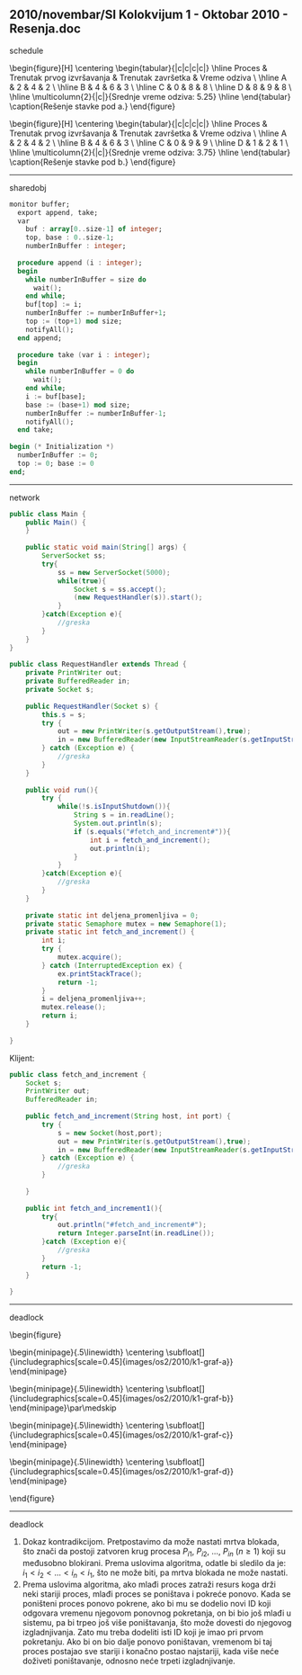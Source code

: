 2010/novembar/SI Kolokvijum 1 - Oktobar 2010 - Resenja.doc
--------------------------------------------------------------------------------
schedule

\begin{figure}[H]
\centering
\begin{tabular}{|c|c|c|c|}
\hline
Proces & Trenutak prvog izvršavanja & Trenutak završetka & Vreme odziva \\
\hline
A & 2 & 4 & 2 \\
\hline
B & 4 & 6 & 3 \\
\hline
C & 0 & 8 & 8 \\
\hline
D & 8 & 9 & 8 \\
\hline
\multicolumn{2}{|c|}{Srednje vreme odziva: 5.25}
\hline
\end{tabular}
\caption{Rešenje stavke pod a.}
\end{figure}

\begin{figure}[H]
\centering
\begin{tabular}{|c|c|c|c|}
\hline
Proces & Trenutak prvog izvršavanja & Trenutak završetka & Vreme odziva \\
\hline
A & 2 & 4 & 2 \\
\hline
B & 4 & 6 & 3 \\
\hline
C & 0 & 9 & 9 \\
\hline
D & 1 & 2 & 1 \\
\hline
\multicolumn{2}{|c|}{Srednje vreme odziva: 3.75}
\hline
\end{tabular}
\caption{Rešenje stavke pod b.}
\end{figure}

--------------------------------------------------------------------------------
sharedobj
```ada
monitor buffer; 
  export append, take; 
  var 
    buf : array[0..size-1] of integer; 
    top, base : 0..size-1;  
    numberInBuffer : integer; 
 
  procedure append (i : integer); 
  begin 
    while numberInBuffer = size do 
      wait(); 
    end while; 
    buf[top] := i; 
    numberInBuffer := numberInBuffer+1; 
    top := (top+1) mod size; 
    notifyAll(); 
  end append; 
 
  procedure take (var i : integer); 
  begin 
    while numberInBuffer = 0 do 
      wait(); 
    end while; 
    i := buf[base]; 
    base := (base+1) mod size; 
    numberInBuffer := numberInBuffer-1; 
    notifyAll(); 
  end take; 
 
begin (* Initialization *) 
  numberInBuffer := 0; 
  top := 0; base := 0 
end;  
```

--------------------------------------------------------------------------------
network
```java
public class Main { 
    public Main() { 
    } 
     
    public static void main(String[] args) { 
        ServerSocket ss; 
        try{ 
            ss = new ServerSocket(5000); 
            while(true){ 
                Socket s = ss.accept(); 
                (new RequestHandler(s)).start(); 
            } 
        }catch(Exception e){ 
            //greska 
        } 
    } 
} 
 
public class RequestHandler extends Thread { 
    private PrintWriter out; 
    private BufferedReader in; 
    private Socket s; 
     
    public RequestHandler(Socket s) { 
        this.s = s; 
        try { 
            out = new PrintWriter(s.getOutputStream(),true); 
            in = new BufferedReader(new InputStreamReader(s.getInputStream())); 
        } catch (Exception e) { 
            //greska 
        } 
    } 
     
    public void run(){ 
        try { 
            while(!s.isInputShutdown()){ 
                String s = in.readLine(); 
                System.out.println(s); 
                if (s.equals("#fetch_and_increment#")){ 
                    int i = fetch_and_increment(); 
                    out.println(i); 
                } 
            } 
        }catch(Exception e){ 
            //greska 
        } 
    } 
     
    private static int deljena_promenljiva = 0; 
    private static Semaphore mutex = new Semaphore(1); 
    private static int fetch_and_increment() { 
        int i; 
        try { 
            mutex.acquire(); 
        } catch (InterruptedException ex) { 
            ex.printStackTrace(); 
            return -1; 
        } 
        i = deljena_promenljiva++; 
        mutex.release(); 
        return i; 
    } 
     
}
```
Klijent: 
```java
public class fetch_and_increment { 
    Socket s; 
    PrintWriter out; 
    BufferedReader in; 
     
    public fetch_and_increment(String host, int port) { 
        try { 
            s = new Socket(host,port); 
            out = new PrintWriter(s.getOutputStream(),true); 
            in = new BufferedReader(new InputStreamReader(s.getInputStream())); 
        } catch (Exception e) { 
            //greska 
        } 
         
    } 
     
    public int fetch_and_increment1(){ 
        try{ 
            out.println("#fetch_and_increment#"); 
            return Integer.parseInt(in.readLine()); 
        }catch (Exception e){ 
            //greska 
        } 
        return -1; 
    } 
     
} 
```

--------------------------------------------------------------------------------
deadlock

\begin{figure}

\begin{minipage}{.5\linewidth}
\centering
\subfloat[]{\includegraphics[scale=0.45]{images/os2/2010/k1-graf-a}}
\end{minipage}

\begin{minipage}{.5\linewidth}
\centering
\subfloat[]{\includegraphics[scale=0.45]{images/os2/2010/k1-graf-b}}
\end{minipage}\par\medskip

\begin{minipage}{.5\linewidth}
\centering
\subfloat[]{\includegraphics[scale=0.45]{images/os2/2010/k1-graf-c}}
\end{minipage}

\begin{minipage}{.5\linewidth}
\centering
\subfloat[]{\includegraphics[scale=0.45]{images/os2/2010/k1-graf-d}}
\end{minipage}

\end{figure}

--------------------------------------------------------------------------------
deadlock

1. Dokaz kontradikcijom. Pretpostavimo da može nastati mrtva blokada, što znači da postoji  zatvoren  krug  procesa  $P_{i1}$, $P_{i2}$,  ...,  $P_{in}$ ($n \geq 1$) koji su međusobno blokirani. Prema uslovima algoritma, odatle bi sledilo da je: $i_1 < i_2 < ... < i_n < i_1$, što ne može biti, pa mrtva blokada ne može nastati.
2. Prema uslovima algoritma, ako mlađi proces zatraži resurs koga drži neki stariji proces, mlađi   proces se poništava i pokreće ponovo. Kada se  poništeni  proces  ponovo  pokrene,  ako  bi  mu  se  dodelio  novi  ID  koji  odgovara  vremenu  njegovom  ponovnog pokretanja, on bi bio još mlađi u sistemu, pa bi trpeo još više poništavanja, što može dovesti do njegovog izgladnjivanja. Zato mu treba dodeliti isti ID koji je imao pri prvom pokretanju. Ako bi on bio dalje ponovo poništavan, vremenom bi taj proces postajao sve stariji i konačno postao najstariji, kada više neće doživeti poništavanje, odnosno neće trpeti izgladnjivanje. 
 